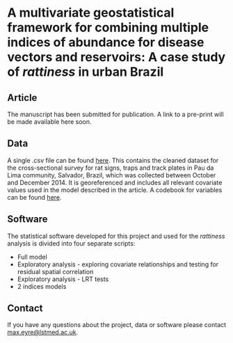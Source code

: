# A multivariate geostatistical framework for combining multiple indices of abundance for disease vectors and reservoirs: A case study of *rattiness* in urban Brazil

## Article
The manuscript has been submitted for publication. A link to a pre-print will be made available here soon.

## Data
A single .csv file can be found [here](). This contains the cleaned dataset for the cross-sectional survey for rat signs, traps and track plates in Pau da Lima community, Salvador, Brazil, which was collected between October and December 2014. It is georeferenced and includes all relevant covariate values used in the model described in the article. A codebook for variables can be found [here]().

## Software
The statistical software developed for this project and used for the *rattiness* analysis is divided into four separate scripts: 

- Full model
- Exploratory analysis - exploring covariate relationships and testing for residual spatial correlation
- Exploratory analysis - LRT tests
- 2 indices models

## Contact
If you have any questions about the project, data or software please contact max.eyre@lstmed.ac.uk.
